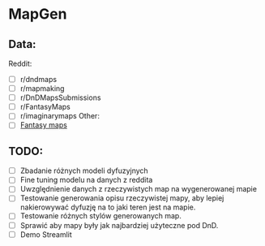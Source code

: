 # MapGen

## Data:
Reddit:
- [ ] r/dndmaps
- [ ] r/mapmaking
- [ ] r/DnDMapsSubmissions
- [ ] r/FantasyMaps
- [ ] r/imaginarymaps
Other:
- [ ] [Fantasy maps](https://dnd-maps.com/page/3/)

## TODO:
- [ ] Zbadanie różnych modeli dyfuzyjnych
- [ ] Fine tuning modelu na danych z reddita
- [ ] Uwzględnienie danych z rzeczywistych map na wygenerowanej mapie
- [ ] Testowanie generowania opisu rzeczywistej mapy, aby lepiej nakierowywać dyfuzję na to jaki teren jest na mapie.
- [ ] Testowanie różnych stylów generowanych map.
- [ ] Sprawić aby mapy były jak najbardziej użyteczne pod DnD.
- [ ] Demo Streamlit    